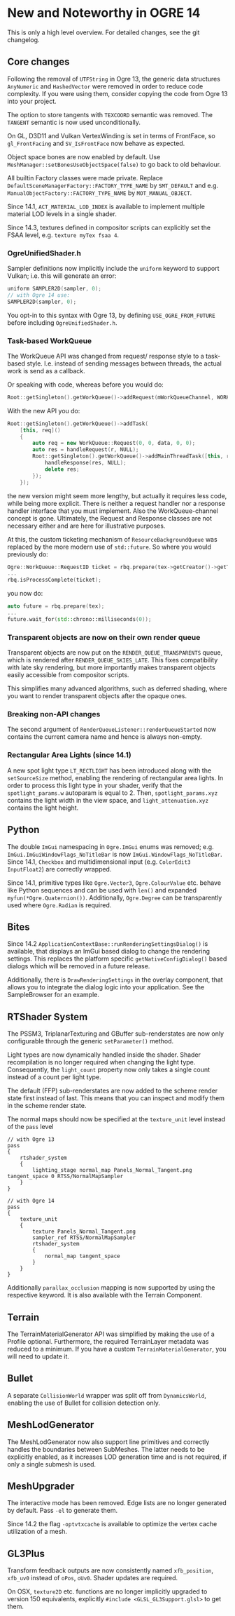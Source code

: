 # New and Noteworthy in OGRE 14
This is only a high level overview. For detailed changes, see the git changelog.

## Core changes
Following the removal of `UTFString` in Ogre 13, the generic data structures `AnyNumeric` and `HashedVector` were removed in order to reduce code complexity.
If you were using them, consider copying the code from Ogre 13 into your project.

The option to store tangents with `TEXCOORD` semantic was removed. The `TANGENT` semantic is now used unconditionally.

On GL, D3D11 and Vulkan VertexWinding is set in terms of FrontFace, so `gl_FrontFacing` and `SV_IsFrontFace` now behave as expected.

Object space bones are now enabled by default. Use `MeshManager::setBonesUseObjectSpace(false)` to go back to old behaviour.

All builtin Factory classes were made private. Replace `DefaultSceneManagerFactory::FACTORY_TYPE_NAME` by `SMT_DEFAULT` and e.g. `ManualObjectFactory::FACTORY_TYPE_NAME` by `MOT_MANUAL_OBJECT`.

Since 14.1, `ACT_MATERIAL_LOD_INDEX` is available to implement multiple material LOD levels in a single shader.

Since 14.3, textures defined in compositor scripts can explicitly set the FSAA level, e.g. `texture myTex fsaa 4`.

### OgreUnifiedShader.h

Sampler definitions now implicitly include the `uniform` keyword to support Vulkan; i.e. this will generate an error:

```cpp
uniform SAMPLER2D(sampler, 0);
// with Ogre 14 use:
SAMPLER2D(sampler, 0);
```

You opt-in to this syntax with Ogre 13, by defining `USE_OGRE_FROM_FUTURE` before including `OgreUnifiedShader.h`.

### Task-based WorkQueue

The WorkQueue API was changed from request/ response style to a task-based style.
I.e. instead of sending messages between threads, the actual work is send as a callback.

Or speaking with code, whereas before you would do:
```cpp
Root::getSingleton().getWorkQueue()->addRequest(mWorkQueueChannel, WORKQUEUE_DERIVED_DATA_REQUEST, data);
```

With the new API you do:
```cpp
Root::getSingleton().getWorkQueue()->addTask(
    [this, req]()
    {
        auto req = new WorkQueue::Request(0, 0, data, 0, 0);
        auto res = handleRequest(r, NULL);
        Root::getSingleton().getWorkQueue()->addMainThreadTask([this, res]() {
            handleResponse(res, NULL);
            delete res;
        });
    });
```

the new version might seem more lengthy, but actually it requires less code, while being more explicit.
There is neither a request handler nor a response handler interface that you must implement.
Also the WorkQueue-channel concept is gone.
Ultimately, the Request and Response classes are not necessary either and are here for illustrative purposes.

At this, the custom ticketing mechanism of `ResourceBackgroundQueue` was replaced by the more modern use of `std::future`.
So where you would previously do:
```cpp
Ogre::WorkQueue::RequestID ticket = rbq.prepare(tex->getCreator()->getType(), tex->getName(), tex->getGroup());
...
rbq.isProcessComplete(ticket);
```
you now do:
```cpp
auto future = rbq.prepare(tex);
...
future.wait_for(std::chrono::milliseconds(0));
```

### Transparent objects are now on their own render queue

Transparent objects are now put on the `RENDER_QUEUE_TRANSPARENTS` queue, which is rendered after `RENDER_QUEUE_SKIES_LATE`.
This fixes compatibility with late sky rendering, but more importantly makes transparent objects easily accessible from compositor scripts.

This simplifies many advanced algorithms, such as deferred shading, where you want to render transparent objects after the opaque ones.

### Breaking non-API changes

The second argument of `RenderQueueListener::renderQueueStarted` now contains the current camera name and hence is always non-empty.

### Rectangular Area Lights (since 14.1)

A new spot light type `LT_RECTLIGHT` has been introduced along with the `setSourceSize` method, enabling the rendering of rectangular area lights. In order to process this light type in your shader, verify that the `spotlight_params.w` autoparam is equal to 2. Then, `spotlight_params.xyz` contains the light width in the view space, and `light_attenuation.xyz` contains the light height.

## Python

The double `ImGui` namespacing in `Ogre.ImGui` enums was removed; e.g. `ImGui.ImGuiWindowFlags_NoTitleBar` is now `ImGui.WindowFlags_NoTitleBar`.
Since 14.1, `Checkbox` and multidimensional input (e.g. `ColorEdit3` `InputFloat2`) are correctly wrapped.

Since 14.1, primitive types like `Ogre.Vector3`, `Ogre.ColourValue` etc. behave like Python sequences and can be used with `len()` and expanded `myfun(*Ogre.Quaternion())`.
Additionally, `Ogre.Degree` can be transparently used where `Ogre.Radian` is required.

## Bites

Since 14.2 `ApplicationContextBase::runRenderingSettingsDialog()` is available, that displays an ImGui based dialog to change the rendering settings.
This replaces the platform specific `getNativeConfigDialog()` based dialogs which will be removed in a future release.

Additionally, there is `DrawRenderingSettings` in the overlay component, that allows you to integrate the dialog logic into your application. See the SampleBrowser for an example.

## RTShader System

The PSSM3, TriplanarTexturing and GBuffer sub-renderstates are now only configurable through the generic `setParameter()` method.

Light types are now dynamically handled inside the shader. Shader recompilation is no longer required when changing the light type.
Consequently, the `light_count` property now only takes a single count instead of a count per light type.

The default (FFP) sub-renderstates are now added to the scheme render state first instead of last. This means that you can inspect and modify them in the scheme render state.

The normal maps should now be specified at the `texture_unit` level instead of the `pass` level

```nginx
// with Ogre 13
pass
{
    rtshader_system
    {
        lighting_stage normal_map Panels_Normal_Tangent.png tangent_space 0 RTSS/NormalMapSampler
    }
}

// with Ogre 14
pass
{
    texture_unit
    {
        texture Panels_Normal_Tangent.png
        sampler_ref RTSS/NormalMapSampler
        rtshader_system
        {
            normal_map tangent_space
        }
    }
}
```

Additionally `parallax_occlusion` mapping is now supported by using the respective keyword. It is also available with the Terrain Component.

## Terrain

The TerrainMaterialGenerator API was simplified by making the use of a Profile optional.
Furthermore, the required TerrainLayer metadata was reduced to a minimum.
If you have a custom `TerrainMaterialGenerator`, you will need to update it.

## Bullet

A separate `CollisionWorld` wrapper was split off from `DynamicsWorld`, enabling the use of Bullet for collision detection only.

## MeshLodGenerator

The MeshLodGenerator now also support line primitives and correctly handles the boundaries between SubMeshes. The latter needs to be explicitly enabled, as it increases LOD generation time and is not required, if only a single submesh is used.

## MeshUpgrader

The interactive mode has been removed. Edge lists are no longer generated by default. Pass `-el` to generate them.

Since 14.2 the flag `-optvtxcache` is available to optimize the vertex cache utilization of a mesh.

## GL3Plus

Transform feedback outputs are now consistently named `xfb_position`, `xfb_uv0` instead of `oPos`, `oUv0`.
Shader updates are required.

On OSX, `texture2D` etc. functions are no longer implicitly upgraded to version 150 equivalents, explicitly `#include <GLSL_GL3Support.glsl>` to get them.
